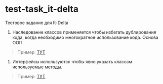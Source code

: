 # test-task_it-delta
Тестовое задание для It-Delta
1) Наследование классов применяется чтобы избегать дублирования кода, когда необходимо многократное использование кода. Основа ООП. 
> Пример: [ТУТ](https://github.com/Greed2kk/test-task_it-delta/blob/master/test-extends.php)

1) Интерфейсы используются чтобы явно указать классам используемые методы.
> Пример: [ТУТ](https://github.com/Greed2kk/test-task_it-delta/blob/master/test-interface.php)
